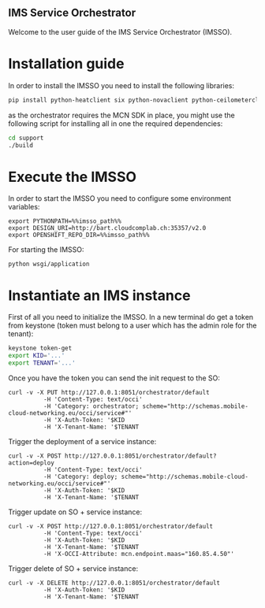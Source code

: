 IMS Service Orchestrator
------------------------

Welcome to the user guide of the IMS Service Orchestrator (IMSSO).

Installation guide
==================


In order to install the IMSSO you need to install the following libraries:


```bash
pip install python-heatclient six python-novaclient python-ceilometerclient python-neutronclient bottle sqlalchemy==0.9.8 pyzmq httplib2
```

as the orchestrator requires the MCN SDK in place, you might use the following script for installing all in one the required dependencies:


```bash
cd support
./build
```


Execute the IMSSO
=================

In order to start the IMSSO you need to configure some environment variables:


```
export PYTHONPATH=%%imsso_path%%
export DESIGN_URI=http://bart.cloudcomplab.ch:35357/v2.0
export OPENSHIFT_REPO_DIR=%%imsso_path%%
```

For starting the IMSSO:

```
python wsgi/application
```


Instantiate an IMS instance
===========================

First of all you need to initialize the IMSSO. In a new terminal do get a token from keystone (token must belong to a user which has the admin role for the tenant):

```bash
keystone token-get
export KID='...'
export TENANT='...'
```

Once you have the token you can send the init request to the SO:

```
curl -v -X PUT http://127.0.0.1:8051/orchestrator/default
          -H 'Content-Type: text/occi'
          -H 'Category: orchestrator; scheme="http://schemas.mobile-cloud-networking.eu/occi/service#"'
          -H 'X-Auth-Token: '$KID
          -H 'X-Tenant-Name: '$TENANT
```

Trigger the deployment of a service instance:

```
curl -v -X POST http://127.0.0.1:8051/orchestrator/default?action=deploy
          -H 'Content-Type: text/occi'
          -H 'Category: deploy; scheme="http://schemas.mobile-cloud-networking.eu/occi/service#"'
          -H 'X-Auth-Token: '$KID
          -H 'X-Tenant-Name: '$TENANT
```

Trigger update on SO + service instance:

```
curl -v -X POST http://127.0.0.1:8051/orchestrator/default
          -H 'Content-Type: text/occi'
          -H 'X-Auth-Token: '$KID
          -H 'X-Tenant-Name: '$TENANT
          -H 'X-OCCI-Attribute: mcn.endpoint.maas="160.85.4.50"'
```

Trigger delete of SO + service instance:

```
curl -v -X DELETE http://127.0.0.1:8051/orchestrator/default
          -H 'X-Auth-Token: '$KID
          -H 'X-Tenant-Name: '$TENANT
```



